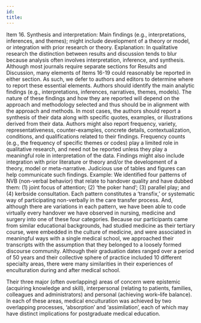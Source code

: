 ```yaml
---
id: 
title: 
---
```

Item 16. Synthesis and interpretation: Main findings (e.g., interpretations, inferences, and themes); might include development of a theory or model, or integration with prior research or theory.
Explanation:
In qualitative research the distinction between results and discussion tends to blur because analysis often involves interpretation, inference, and synthesis. Although most journals require separate sections for Results and Discussion, many elements of Items 16-19 could reasonably be reported in either section. As such, we defer to authors and editors to determine where to report these essential elements.
Authors should identify the main analytic findings (e.g., interpretations, inferences, narratives, themes, models). The nature of these findings and how they are reported will depend on the approach and methodology selected and thus should be in alignment with the approach and methods.
In most cases, the authors should report a synthesis of their data along with specific quotes, examples, or illustrations derived from their data. Authors might also report frequency, variety, representativeness, counter-examples, concrete details, contextualization, conditions, and qualifications related to their findings. Frequency counts (e.g., the frequency of specific themes or codes) play a limited role in qualitative research, and need not be reported unless they play a meaningful role in interpretation of the data.
Findings might also include integration with prior literature or theory and/or the development of a theory, model or meta-narrative. Judicious use of tables and figures can help communicate such findings.
Example:
We identified four patterns of NVB (non-verbal behavior) that relate to handover quality and have dubbed them: (1) joint focus of attention; (2) ‘the poker hand’; (3) parallel play; and (4) kerbside consultation. Each pattern constitutes a ‘transfix,’ or systematic way of participating non-verbally in the care transfer process. And, although there are variations in each pattern, we have been able to code virtually every handover we have observed in nursing, medicine and surgery into one of these four categories.
Because our participants came from similar educational backgrounds, had studied medicine as their tertiary course, were embedded in the culture of medicine, and were associated in meaningful ways with a single medical school, we approached their transcripts with the assumption that they belonged to a loosely formed discourse community. Although their graduation dates ranged over a period of 50 years and their collective sphere of practice included 10 different specialty areas, there were many similarities in their experiences of enculturation during and after medical school.

Their three major (often overlapping) areas of concern were epistemic (acquiring knowledge and skill), interpersonal (relating to patients, families, colleagues and administrators) and personal (achieving work–life balance). In each of these areas, medical enculturation was achieved by two overlapping processes, ‘absorption’ and ‘assimilation’, each of which may have distinct implications for postgraduate medical education.
